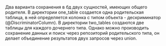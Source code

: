 Два варианта сохранения в бд двух сущностей, имеющих общего родителя.
В директории one_table создается одна родительская таблица, 
в ней определяется колонка с типом объекта - дескриминатор (@DiscriminatorColumn).
В директории two_tables создаются две таблицы для каждого дочернего типа. 
Однако можно производить сохранение данных и поиск через репозиторий родительского типа, 
он делает объединение результатов двух запросов через union.